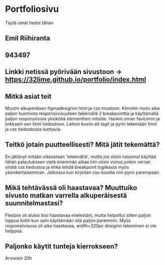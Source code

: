 # Portfoliosivu

Täytä omat tiedot tähän

## Emil Riihiranta

## 943497

## Linkki netissä pyörivään sivustoon -> https://32lime.github.io/portfolio/index.html

## Mitkä asiat teit
 Muutin alkuperäisen figmadesignini html ja css muotoon. Kiinnitin myös aika paljon huomiota responsiivisuuteen tekemällä 2 breakpointtia ja käyttämällä paljon responsiivisia yksiköitä elementtien mitoille. Hankin oman faviconin ja linkkasin sen html tiedostoon. Laitoin kuviin alt tagit ja pyrin tekemään html ja css tiedostoista luettavia.

## Teitkö jotain puutteellisesti? Mitä jätit tekemättä?
 En jättänyt mitään oikeastaan 'tekemättä', mutta jos olisin halunnut käyttää tähän palautukseen vielä enemmän aikaa niin olisin voinut jonkin verran siistiä css tiedostoa ja ehkä tehdä breakpoint logiikasta myös yksinkertaisemman. Jatkossa kun kirjoitan css-koodia niin pyrin parempaan.

## Mikä tehtävässä oli haastavaa? Muuttuiko sivusto matkan varrella alkuperäisestä suunnitelmastasi?
 Flexbox oli aluksi tosi haastavaa mielestäni, mutta helpottui sitten paljon loppua kohti kun opin käyttämään sitä paljon paremmin. Myös responsiivisuus oli aika haastavaa, width=320px designin tekeminen ei ole helppoa. 

## Paljonko käytit tunteja kierrokseen?
 Arvioisin 20h
